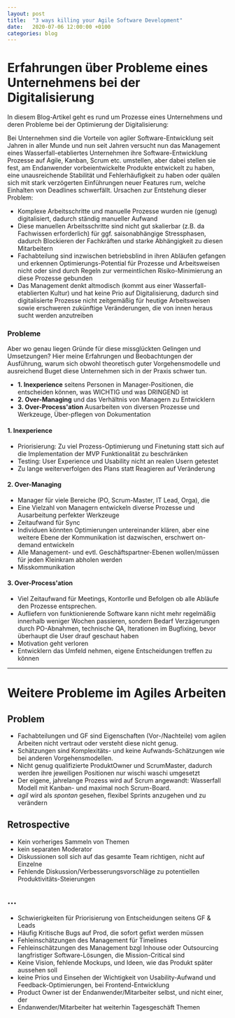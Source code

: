 ```yaml
---
layout: post
title:  "3 ways killing your Agile Software Development"
date:   2020-07-06 12:00:00 +0100
categories: blog
---
```


# Erfahrungen über Probleme eines Unternehmens bei der Digitalisierung

In diesem Blog-Artikel geht es
rund um Prozesse eines Unternehmens und deren Probleme bei der Optimierung der Digitalisierung:

Bei Unternehmen sind die Vorteile von agiler Software-Entwicklung seit Jahren in aller Munde und nun seit Jahren versucht nun das Management eines Wasserfall-etabliertes Unternehmen ihre Software-Entwicklung Prozesse auf Agile, Kanban, Scrum etc. umstellen, aber dabei stellen sie fest, am Endanwender vorbeientwickelte Produkte entwickelt zu haben, eine unausreichende Stabilität und Fehlerhäufigkeit zu haben oder quälen sich mit stark verzögerten Einführungen neuer Features rum, welche Einhalten von Deadlines schwerfällt. Ursachen zur Entstehung dieser Problem:

  * Komplexe Arbeitsschritte und manuelle Prozesse wurden nie (genug) digitalisiert, dadurch ständig manueller Aufwand
  * Diese manuellen Arbeitsschritte sind nicht gut skalierbar (z.B. da Fachwissen erforderlich) für ggf. saisonabhängige Stressphasen, dadurch Blockieren der Fachkräften und starke Abhängigkeit zu diesen Mitarbeitern
  * Fachabteilung sind inzwischen betriebsblind in ihren Abläufen gefangen und erkennen Optimierungs-Potential für Prozesse und Arbeitsweisen nicht oder sind durch Regeln zur vermeintlichen Risiko-Minimierung an diese Prozesse gebunden
  * Das Management denkt altmodisch (kommt aus einer Wasserfall-etablierten Kultur) und hat keine Prio auf Digitalisierung, dadurch sind digitalisierte Prozesse nicht zeitgemäßig für heutige Arbeitsweisen sowie erschweren zukünftige Veränderungen, die von innen heraus sucht werden anzutreiben

### Probleme

Aber wo genau liegen Gründe für diese missglückten Gelingen und Umsetzungen? Hier meine Erfahrungen und Beobachtungen der Ausführung, warum sich obwohl theoretisch guter Vorgehensmodelle und ausreichend Buget diese Unternehmen sich in der Praxis schwer tun.

  * **1. Inexperience** seitens Personen in Manager-Positionen, die entscheiden können, was WICHTIG und was DRINGEND ist
  * **2. Over-Managing** und das Verhältnis von Managern zu Entwicklern
  * **3. Over-Process'ation** Ausarbeiten von diversen Prozesse und Werkzeuge, Über-pflegen von Dokumentation

#### 1. Inexperience
  * Priorisierung: Zu viel Prozess-Optimierung und Finetuning statt sich auf die Implementation der MVP Funktionalität zu beschränken
  * Testing: User Experience und Usability nicht an realen Usern getestet
  * Zu lange weiterverfolgen des Plans statt Reagieren auf Veränderung

#### 2. Over-Managing
  * Manager für viele Bereiche (PO, Scrum-Master, IT Lead, Orga), die 
  * Eine Vielzahl von Managern entwickeln diverse Prozesse und Ausarbeitung perfekter Werkzeuge
  * Zeitaufwand für Sync
  * Individuen könnten Optimierungen untereinander klären, aber eine weitere Ebene der Kommunikation ist dazwischen, erschwert on-demand entwickeln
  * Alle Management- und evtl. Geschäftspartner-Ebenen wollen/müssen für jeden Kleinkram abholen werden
  * Misskommunikation
 
#### 3. Over-Process'ation
  * Viel Zeitaufwand für Meetings, Kontorlle und Befolgen ob alle Abläufe den Prozesse entsprechen.
  * Aufliefern von funktionierende Software kann nicht mehr regelmäßig innerhalb weniger Wochen passieren, sondern Bedarf Verzägerungen durch PO-Abnahmen, technische QA, Iterationen im Bugfixing, bevor überhaupt die User drauf geschaut haben
  * Motivation geht verloren
  * Entwicklern das Umfeld nehmen, eigene Entscheidungen treffen zu können

___________

# Weitere Probleme im Agiles Arbeiten 

## Problem
  * Fachabteilungen und GF sind Eigenschaften (Vor-/Nachteile) vom agilen Arbeiten nicht vertraut oder versteht diese nicht genug.
  * Schätzungen sind Komplexitäts- und keine Aufwands-Schätzungen wie bei anderen Vorgehensmodellen.
  * Nicht genug qualifizierte ProduktOwner und ScrumMaster, dadurch werden ihre jeweiligen Positionen nur wischi waschi umgesetzt
  * Der eigene, jahrelange Prozess wird auf Scrum angewandt: Wasserfall Modell mit Kanban- und maximal noch Scrum-Board.
  * *agil* wird als *spontan* gesehen, flexibel Sprints anzugehen und zu verändern
  
## Retrospective
  * Kein vorheriges Sammeln von Themen
  * kein separaten Moderator
  * Diskussionen soll sich auf das gesamte Team richtigen, nicht auf Einzelne
  * Fehlende Diskussion/Verbesserungsvorschläge zu potentiellen Produktivitäts-Steierungen


## ...
  * Schwierigkeiten für Priorisierung von Entscheidungen seitens GF & Leads
  * Häufig Kritische Bugs auf Prod, die sofort gefixt werden müssen
  * Fehleinschätzungen des Management für Timelines
  * Fehleinschätzungen des Management bzgl Inhouse oder Outsourcing langfristiger Software-Lösungen, die Mission-Critical sind
  * Keine Vision, fehlende Mockups, und Ideen, wie das Produkt später aussehen soll
  * keine Prios und Einsehen der Wichtigkeit von Usability-Aufwand und Feedback-Optimierungen, bei Frontend-Entwicklung
  * Product Owner ist der Endanwender/Mitarbeiter selbst, und nicht einer, der 
  * Endanwender/Mitarbeiter hat weiterhin Tagesgeschäft Themen
